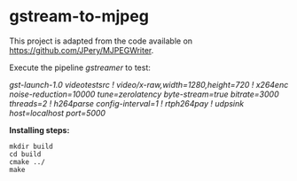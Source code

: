 # gstream-to-mjpeg

This project is adapted from the code available on https://github.com/JPery/MJPEGWriter.

Execute the pipeline *gstreamer* to test:

*gst-launch-1.0 videotestsrc ! video/x-raw,width=1280,height=720 ! x264enc noise-reduction=10000 tune=zerolatency byte-stream=true bitrate=3000 threads=2 ! h264parse config-interval=1 ! rtph264pay ! udpsink host=localhost port=5000*

**Installing steps:**
```
mkdir build
cd build
cmake ../
make 
```
